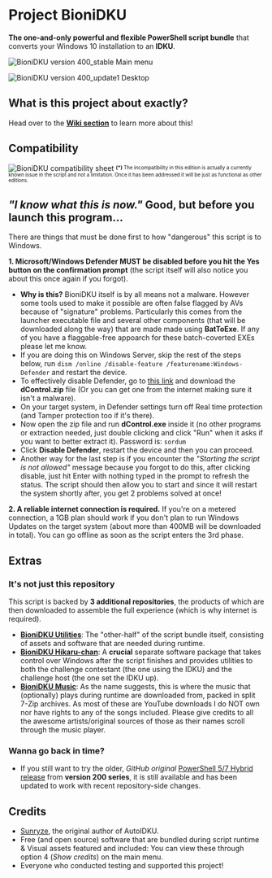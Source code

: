# Project BioniDKU
**The one-and-only powerful and flexible PowerShell script bundle** that converts your Windows 10 installation to an **IDKU**.

![BioniDKU version 400_stable Main menu](https://github.com/Bionic-OSE/BioniDKU/assets/44027930/2c4d046d-d2f4-487f-b642-fe46dd512180)

![BioniDKU version 400_update1 Desktop](https://github.com/Bionic-OSE/BioniDKU/assets/44027930/8888b55a-c0bf-422d-814b-3d46941e5ac2)

## What is this project about exactly? 
Head over to the [**Wiki section**](https://github.com/Bionic-OSE/BioniDKU/wiki) to learn more about this! 

## Compatibility
![BioniDKU compatibility sheet](https://github.com/Bionic-OSE/BioniDKU/assets/44027930/b25a4d99-6c4c-4b3f-ad20-ea9f43327f9c)
<sup><sub>**(*)** The incompatibility in this edition is actually a currently known issue in the script and not a limitation. Once it has been addressed it will be just as functional as other editions.</sub></sup>

## *"I know what this is now."* Good, but before you launch this program...
There are things that must be done first to how "dangerous" this script is to Windows.

**1. Microsoft/Windows Defender MUST be disabled before you hit the Yes button on the confirmation prompt** (the script itself will also notice you about this once again if you forgot).
- **Why is this?** BioniDKU itself is by all means not a malware. However some tools used to make it possible are often false flagged by AVs because of "signature" problems. Particularly this comes from the launcher executable file and several other components (that will be downloaded along the way) that are made made using **BatToExe**. If any of you have a flaggable-free appoarch for these batch-coverted EXEs please let me know. 
- If you are doing this on Windows Server, skip the rest of the steps below, run `dism /online /disable-feature /featurename:Windows-Defender` and restart the device.
- To effectively disable Defender, go to [this link](https://zgc6v-my.sharepoint.com/:f:/g/personal/oseproductions_zgc6v_onmicrosoft_com/EmNJMTmNbrlEpsDCO6HqBv0BtIUaJ9n7IOSx9IhZVLvBTg) and download the **dControl.zip** file (Or you can get one from the internet making sure it isn't a malware). 
- On your target system, in Defender settings turn off Real time protection (and Tamper protection too if it's there).
- Now open the zip file and run **dControl.exe** inside it (no other programs or extraction needed, just double clicking and click "Run" when it asks if you want to better extract it). Password is: `sordum`
- Click **Disable Defender**, restart the device and then you can proceed. 
- Another way for the last step is if you encounter the *"Starting the script is not allowed"* message because you forgot to do this, after clicking disable, just hit Enter with nothing typed in the prompt to refresh the status. The script should then allow you to start and since it will restart the system shortly after, you get 2 problems solved at once! 

**2. A reliable internet connection is required.** If you're on a metered connection, a 1GB plan should work if you don't plan to run Windows Updates on the target system (about more than 400MB will be downloaded in total). You can go offline as soon as the script enters the 3rd phase. 

## Extras
### It's not just this repository
This script is backed by **3 additional repositories**, the products of which are then downloaded to assemble the full experience (which is why internet is required).
- [**BioniDKU Utilities**](https://github.com/Bionic-OSE/BioniDKU-utils): The "other-half" of the script bundle itself, consisting of assets and software that are needed during runtime.
- [**BioniDKU Hikaru-chan**](https://github.com/Bionic-OSE/BioniDKU-hikaru): A **crucial** separate software package that takes control over Windows after the script finishes and provides utilities to both the challenge contestant (the one using the IDKU) and the challenge host (the one set the IDKU up).
- [**BioniDKU Music**](https://github.com/Bionic-OSE/BioniDKU-music): As the name suggests, this is where the music that (optionally) plays during runtime are downloaded from, packed in split 7-Zip archives. As most of these are YouTube downloads I do NOT own nor have rights to any of the songs included. Please give credits to all the awesome artists/original sources of those as their names scroll through the music player. 

### Wanna go back in time?
- If you still want to try the older, *GitHub original* [PowerShell 5/7 Hybrid release](https://github.com/Bionic-OSE/BioniDKU/releases/tag/200_u3) from **version 200 series**, it is still available and has been updated to work with recent repository-side changes.

## Credits
- [Sunryze](https://github.com/sunryze-git/AutoIDKU/tree/8f12315e667a36eb18f412eae669a86e6aeccc70), the original author of AutoIDKU.
- Free (and open source) software that are bundled during script runtime & Visual assets featured and included: You can view these through option 4 (*Show credits*) on the main menu. 
- Everyone who conducted testing and supported this project!
